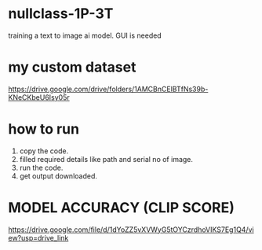 # nullclass-1P-3T
training a text to image ai model.
GUI is needed

# my custom dataset
https://drive.google.com/drive/folders/1AMCBnCElBTfNs39b-KNeCKbeU6Isy05r

# how to run
1. copy the code.
2. filled required details like path and serial no of image.
3. run the code.
4. get output downloaded.

# MODEL ACCURACY (CLIP SCORE)
https://drive.google.com/file/d/1dYoZZ5vXVWyG5tOYCzrdhoVIKS7Eg1Q4/view?usp=drive_link
